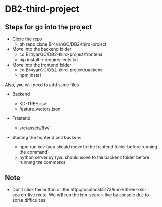 # DB2-third-project

## Steps for go into the project
- Clone the repo
  - gh repo clone Br4yanGC/DB2-third-project
- Move into the backend folder
  - cd Br4yanGC/DB2-third-project/frontend   
  - pip install -r requirements.txt
- Move into the frontend folder
  - cd Br4yanGC/DB2-third-project/backend
  - npm install

Also, you will need to add some files
- Backend
  - KD-TREE.csv
  - feature_vectors.json
- Frontend
  - src/assets/lfw/

- Starting the frontend and backend
  - npm run dev (you should move to the frontend folder before running the command)
  - python server.py (you should move to the backend folder before running the command)

## Note
- Don't click the button on the http://localhost:5173/knn-kdtree-knn-search-live route. We will run the knn-search-live by console due to some difficulties
